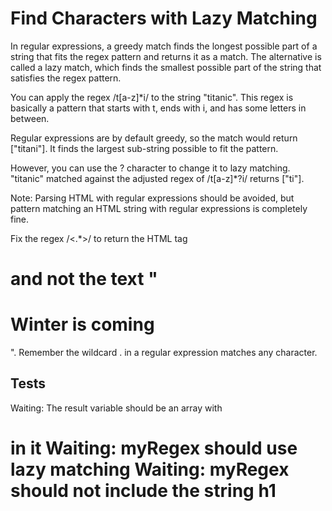 # Find Characters with Lazy Matching

In regular expressions, a greedy match finds the longest possible part of a string that fits the regex pattern and returns it as a match. The alternative is called a lazy match, which finds the smallest possible part of the string that satisfies the regex pattern.

You can apply the regex /t[a-z]\*i/ to the string "titanic". This regex is basically a pattern that starts with t, ends with i, and has some letters in between.

Regular expressions are by default greedy, so the match would return ["titani"]. It finds the largest sub-string possible to fit the pattern.

However, you can use the ? character to change it to lazy matching. "titanic" matched against the adjusted regex of /t[a-z]\*?i/ returns ["ti"].

Note: Parsing HTML with regular expressions should be avoided, but pattern matching an HTML string with regular expressions is completely fine.

Fix the regex /<.\*>/ to return the HTML tag <h1> and not the text "<h1>Winter is coming</h1>". Remember the wildcard . in a regular expression matches any character.

## Tests

Waiting: The result variable should be an array with <h1> in it
Waiting: myRegex should use lazy matching
Waiting: myRegex should not include the string h1
